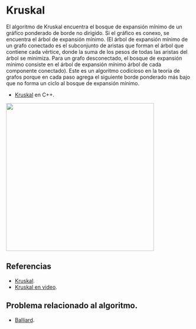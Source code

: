 # Kruskal

El algoritmo de Kruskal encuentra el bosque de expansión mínimo de un gráfico ponderado de borde no dirigido. Si el gráfico es conexo, se encuentra el árbol de expansión 
mínimo. (El árbol de expansión mínimo de un grafo conectado es el subconjunto de aristas que forman el árbol que contiene cada vértice, donde la suma de los pesos de 
todas las aristas del árbol se minimiza. Para un grafo desconectado, el bosque de expansión mínimo consiste en el árbol de expansión mínimo árbol de cada componente 
conectado). Este es un algoritmo codicioso en la teoría de grafos porque en cada paso agrega el siguiente borde ponderado más bajo que no forma un ciclo al bosque de 
expansión mínimo.

* [Kruskal](https://github.com/Lutyvr02/Algoritmica/blob/main/Contenidos/Kruskal/kruskal.cpp) en C++.
<img src="https://user-images.githubusercontent.com/101956531/197397528-84839d7d-ccf1-490d-80aa-c5e7ca375019.png" width="400">

## Referencias
* [Kruskal](https://www.geeksforgeeks.org/kruskals-minimum-spanning-tree-algorithm-greedy-algo-2/).
* [Kruskal en video](https://www.youtube.com/watch?v=ivcbaIhrcsE).

## Problema relacionado al algoritmo.
* [Balliard](https://onlinejudge.org/index.php?option=onlinejudge&Itemid=8&page=show_problem&problem=1328).

